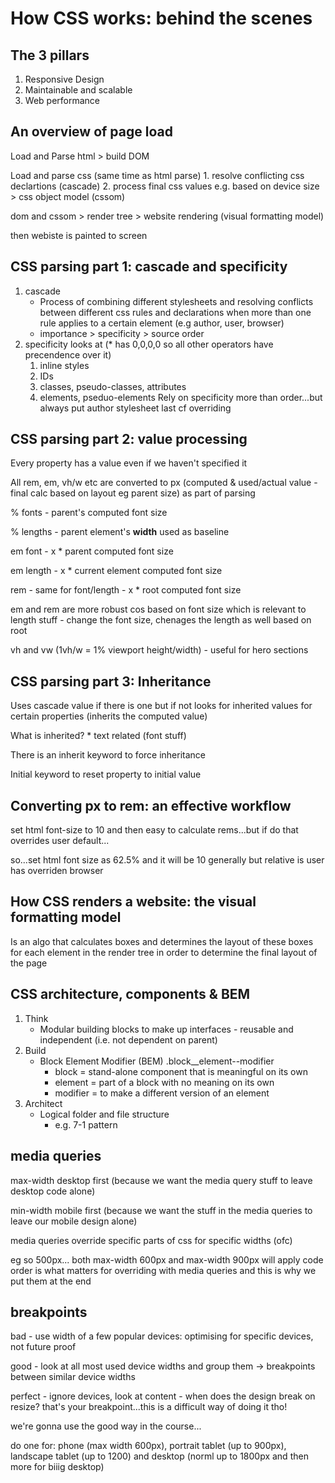 # How CSS works: behind the scenes

## The 3 pillars
1. Responsive Design
2. Maintainable and scalable
3. Web performance

## An overview of page load
Load and Parse html > build DOM

Load and parse css (same time as html parse)
    1. resolve conflicting css declartions (cascade)
    2. process final css values e.g. based on device size
        > css object model (cssom)

dom and cssom > render tree > website rendering (visual formatting model)

then webiste is painted to screen

## CSS parsing part 1: cascade and specificity
1. cascade
    * Process of combining different stylesheets and resolving conflicts between different css rules and declarations when more than one rule applies to a certain element (e.g author, user, browser)
    * importance > specificity > source order
2. specificity looks at (* has 0,0,0,0 so all other operators have precendence over it)
    1. inline styles
    2. IDs
    3. classes, pseudo-classes, attributes
    4. elements, pseduo-elements
Rely on specificity more than order...but always put author stylesheet last cf overriding

## CSS parsing part 2: value processing
Every property has a value even if we haven't specified it

All rem, em, vh/w etc are converted to px (computed & used/actual value - final calc based on layout eg parent size) as part of parsing

% fonts - parent's computed font size

% lengths - parent element's **width** used as baseline

em font - x * parent computed font size

em length - x * current element computed font size

rem - same for font/length - x * root computed font size

em and rem are more robust cos based on font size which is relevant to length stuff - change the font size, chenages the length as well based on root

vh and vw (1vh/w = 1% viewport height/width) - useful for hero sections

## CSS parsing part 3: Inheritance
Uses cascade value if there is one but if not looks for inherited values for certain properties (inherits the computed value)

What is inherited?
    * text related (font stuff)

There is an inherit keyword to force inheritance

Initial keyword to reset property to initial value

## Converting px to rem: an effective workflow
set html font-size to 10 and then easy to calculate rems...but if do that overrides user default...

so...set html font size as 62.5% and it will be 10 generally but relative is user has overriden browser

## How CSS renders a website: the visual formatting model
Is an algo that calculates boxes and determines the layout of these boxes for each element in the render tree in order to determine the final layout of the page

## CSS architecture, components & BEM
1. Think
    * Modular building blocks to make up interfaces - reusable and independent (i.e. not dependent on parent)
2. Build
    * Block Element Modifier (BEM) .block__element--modifier
        - block = stand-alone component that is meaningful on its own
        - element = part of a block with no meaning on its own
        - modifier = to make a different version of an element
3. Architect
    * Logical folder and file structure
        - e.g. 7-1 pattern


## media queries
max-width desktop first (because we want the media query stuff to leave desktop code alone)

min-width mobile first (because we want the stuff in the media queries to leave our mobile design alone)

media queries override specific parts of css for specific widths (ofc)

eg so 500px...
both max-width 600px and max-width 900px will apply 
code order is what matters for overriding with media queries and this is why we put them at the end

## breakpoints
bad - use width of a few popular devices: optimising for specific devices, not future proof

good - look at all most used device widths and group them -> breakpoints between similar device widths

perfect - ignore devices, look at content - when does the design break on resize? that's your breakpoint...this is a difficult way of doing it tho!

we're gonna use the good way in the course...

do one for: phone (max width 600px), portrait tablet (up to 900px), landscape tablet (up to 1200) and desktop (norml up to 1800px and then more for biiig desktop)
























        

